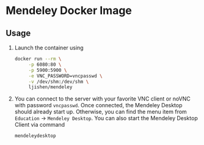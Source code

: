 # Mendeley Docker Image

## Usage

1. Launch the container using
   ```bash
   docker run --rm \
        -p 6080:80 \
        -p 5900:5900 \
        -e VNC_PASSWORD=vncpasswd \
        -v /dev/shm:/dev/shm \
        ljishen/mendeley
   ```

2. You can connect to the server with your favorite VNC client or noVNC with password `vncpasswd`. Once connected, the Mendeley Desktop should already start up. Otherwise, you can find the menu item from `Education` -> `Mendeley Desktop`. You can also start the Mendeley Desktop Client via command
   ```bash
   mendeleydesktop
   ```
